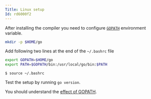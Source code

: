 ```yaml
---
Title: Linux setup
Id: rd6000f2
---
```

After installing the compiler you need to configure [`GOPATH`](a-14406) environment variable.

```bash
mkdir -p $HOME/go
```

Add following two lines at the end of the `~/.bashrc` file

```bash
export GOPATH=$HOME/go
export PATH=$GOPATH/bin:/usr/local/go/bin:$PATH
```

```
$ source ~/.bashrc
```

Test the setup by running `go version`.

You should understand the [effect of GOPATH](a-14406).
